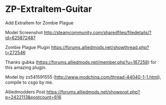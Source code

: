 # ZP-ExtraItem-Guitar

Add ExtraItem for Zombie Plague

Model Screenshot http://steamcommunity.com/sharedfiles/filedetails/?id=625872487

Zombie Plague Plugin https://forums.alliedmods.net/showthread.php?t=272546

Thanks gubka (https://forums.alliedmods.net/member.php?u=167258) for this amazing plugin.

Model by zx541591555 (http://www.modchina.com/thread-44040-1-1.html), compile to csgo by me.

Alliedmodders Post https://forums.alliedmods.net/showpost.php?p=2422113&postcount=616
